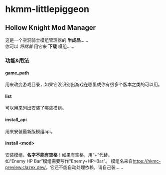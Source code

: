 # hkmm-littlepiggeon
## Hollow Knight Mod Manager

这是一个空洞骑士模组管理器的 __半成品__……  
你可以 _将就着_ 用它来 __下载__ 模组……  

### 功能&用法

#### game_path
用来改变游戏目录，如果它没识别出游戏在哪里或你有很多个版本之类的可以用。

#### list
可以用来列出安装了哪些模组。  

#### install_api
用来安装最新版模组api。

#### install \<mod\>
安装模组，__名字不能有空格__！如果有空格，用“+”代替。  
如“Enemy HP Bar”模组需要写作“Enemy+HP+Bar”。
模组名来自<https://hkmc-preview.clazex.dev/>，它还不能自动处理依赖，请自己装……
